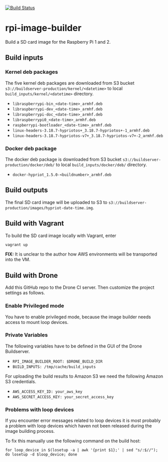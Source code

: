[![Build Status](https://builder.hypriot.com/api/badge/github.com/hypriot/rpi-image-builder/status.svg?branch=master)](https://builder.hypriot.com/github.com/hypriot/rpi-image-builder)

# rpi-image-builder

Build a SD card image for the Raspberry Pi 1 and 2.

## Build inputs


### Kernel deb packages

The five kernel deb packages are downloaded from S3 bucket `s3://buildserver-production/kernel/<datetime>` to local `build_inputs/kernel/<datetime>` directory.

* `libraspberrypi-bin_<date-time>_armhf.deb`
* `libraspberrypi-dev_<date-time>_armhf.deb`
* `libraspberrypi-doc_<date-time>_armhf.deb`
* `libraspberrypi0_<date-time>_armhf.deb`
* `raspberrypi-bootloader_<date-time>_armhf.deb`
* `linux-headers-3.18.7-hypriotos+_3.18.7-hypriotos+-1_armhf.deb`
* `linux-headers-3.18.7-hypriotos-v7+_3.18.7-hypriotos-v7+-2_armhf.deb`

### Docker deb package

The docker deb package is downloaded from S3 bucket `s3://buildserver-production/docker/deb/` to local `build_inputs/docker/deb/` directory.

* `docker-hypriot_1.5.0-<buildnumber>_armhf.deb`

## Build outputs

The final SD card image will be uploaded to S3 to `s3://buildserver-production/images/hypriot-date-time.img`.

## Build with Vagrant

To build the SD card image locally with Vagrant, enter

```bash
vagrant up
```

**FIX:** It is unclear to the author how AWS environments will be transported into the VM.

## Build with Drone

Add this GitHub repo to the Drone CI server. Then customize the project settings as follows.

### Enable Privileged mode

You have to enable privileged mode, because the image builder needs access to mount loop devices.

### Private Variables

The following variables have to be defined in the GUI of the Drone Buildserver.

* `RPI_IMAGE_BUILDER_ROOT: $DRONE_BUILD_DIR`
* `BUILD_INPUTS: /tmp/cache/build_inputs`

For uploading the build results to Amazon S3 we need the following Amazon S3 credentials.

* `AWS_ACCESS_KEY_ID: your_aws_key`
* `AWS_SECRET_ACCESS_KEY: your_secret_access_key`

### Problems with loop devices
If you encounter error messages related to loop devices it is most probably a problem
with loop devices which haven not been released during the image building process.

To fix this manually use the following command on the build host:

```
for loop_device in $(losetup -a | awk '{print $1};' | sed "s/:$//"); do losetup -d $loop_device; done
```

